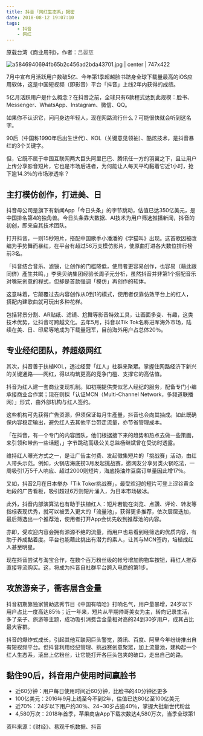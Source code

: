 ```yaml
---
title: 抖音「网红生态系」揭密
date: 2018-08-12 19:07:10
tags:
    - 抖音
    - 网红
---
```


原载台湾《商业周刊》，作者：<span data-type="color" style="color:rgb(102, 102, 102)"><span data-type="background" style="background-color:rgb(255, 255, 255)">吕晏慈</span></span>

<!-- more -->

![a5846940694fb65b2c456ad2bda43701.jpg | center | 747x422](https://cdn.nlark.com/yuque/0/2018/jpeg/99205/1532920429339-4367ed91-11a2-4263-8a44-e16589c527e8.jpeg "")


7月中宣布月活跃用户数破5亿、今年第1季超越脸书跻身全球下载量最高的iOS应用软体，这是中国短视频（即影音）平台「抖音」上线2年内获得的成绩。

5亿月活跃用户是什么概念？在抖音之前，全球只有6款程式达到此规模：脸书、Messenger、WhatsApp、Instagram、微信、QQ。

如果你不认识它，问问身边年轻人，现在网路流行什么？可能很快就会听到这名字。

90后（中国称1990年后出生世代）、KOL（关键意见领袖）、酷炫技术，是抖音暴红的3个关键字。

但，它既不属于中国互联网两大巨头阿里巴巴、腾讯任一方的羽翼之下，且让用户上传分享影音短片，它也是市场后进者，为何能让人每天平均黏着它近1小时，抢下逾14.3％的市场渗透率？

## 主打模仿创作，打进美、日

抖音母公司是旗下有新闻App「今日头条」的字节跳动，估值已达350亿美元，是中国排名第4的独角兽。今日头条靠大数据、AI技术为用户筛选推播新闻，抖音的初创，即来自其技术团队。

打开抖音，一则15秒短片，搭配中国歌手小潘潘的《学猫叫》出现。这首歌因被改编为手势舞而暴红，在平台有超过56万支模仿影片，使原曲打进各大数位排行榜前3名。

「抖音结合音乐、滤镜，让创作的门槛降低，使用者更容易创作，也容易（藉此跟同侪）產生共鸣，」李奥贝纳集团经验长周子元分析，虽然抖音并非第1个搭配音乐对嘴玩创意的程式，但却是首款强调「模仿」再创作的软体。

这意味着，它颠覆过去内容创作从0到1的模式，使用者仅靠仿效平台上的红人，搭配内建歌曲就可玩出多种花样。

包括背景分割、AR贴纸、滤镜、尬舞等影音特效工具，让画面多变、有趣，这类技术优势，让抖音可跨越文化。去年5月，抖音以Tik Tok名称进军海外市场，陆续在美、日、印尼等地成为下载量冠军，目前海外用户占总体20％。

## 专业经纪团队，养超级网红

其次，抖音善于扶植KOL，透过经营「红人」社群来聚眾。掌握住网路经济下新兴的关键通路——网红，得以构筑更高的竞争门槛、支撑它的高估值。

抖音为红人建一套商业变现机制。如初期提供类似艺人经纪的服务，配备专门小编承接商业合作案；现在则採「认证MCN（Multi-Channel Network，多频道联播网）」形式，由外部机构与红人签约。

这些机构可先获得广告资源，但须保证每月生產量，抖音也会向其抽成。如此既确保内容稳定输出，避免红人去其他平台带走流量，亦节省管理成本。

「在抖音，有一个专门的内容团队，他们根据接下来的趋势和热点去做一些策画，来引领和带热一些话题，」字节跳动高级公关总监杨继斌曾在受访时透露。

维持红人曝光方式之一，是让广告主付费、发起徵集短片的「挑战赛」活动，由红人带头示范。例如，火锅店海底捞3月发起挑战赛，邀网友分享另类火锅吃法，一周吸引1万5千人响应、超过2000则短片，海底捞油炸豆腐订单量因此增17％。

又如，抖音2月在日本举办「Tik Toker挑战赛」，最受欢迎的短片可登上涩谷黄金地段的广告看板，吸引超过6万则短片涌入，为日本市场破冰。

此外，抖音内部演算法也有助于扶植红人：短片若能在浏览、点讚、评论、转发等指标表现优秀，就可以被丢入更大的「流量池」，获得更多推荐，依次层层迭加，最后筛选出一个推荐池，使用者打开App会优先收到推荐池的内容。

亦即，受欢迎内容会拥有源源不绝的流量，而用户也易看到经筛选的优质内容，有助于养成黏着度。平台也能藉此挑出有潜力的素人，让其与MCN签约，培植成红人甚至明星。

现在抖音尝试与淘宝合作，在数个百万粉丝级的帐号增加购物车按钮，藉红人推荐直接导流购买。这，将成为抖音自社群平台跨入电商的第1步。

## 攻旅游亲子，衝客层含金量

抖音初期靠独家赞助选秀节目《中国有嘻哈》打响名气，用户量暴增，24岁以下用户占比一度高达85％；近一年来，短片从早期帅哥美女为主，转向记录生活，多了亲子、旅游等主题，成功吸引消费含金量相对高的24到30岁用户，成其占比最大客群。

抖音的爆炸式成长，引起其他互联网巨头警觉，腾讯、百度、阿里今年纷纷推出自有短视频平台。但抖音利用经纪管理、挑战赛创意聚眾，加上流量池，建构起一个红人生态系，滚出上亿粉丝，让它能打开各巨头包夹的破口，走出自己的路。

## 黏住90后，抖音用户使用时间赢脸书

* 近60分钟：用户每日使用时间近60分钟，比脸书的40分钟还更多
* 100亿美元：2016年9月上线至今不到2年，估值已达80亿至100亿美元
* 近70%：24岁以下用户约30％、24~30岁占逾40％，掌握大批新世代粉丝
* 4,580万次：2018年首季，苹果商店App下载次数达4,580万次，当季全球第1

资料来源：《财经》、易观千帆数据、抖音

